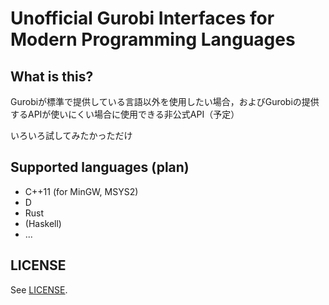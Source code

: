Unofficial Gurobi Interfaces for Modern Programming Languages
=============================================================

## What is this?

Gurobiが標準で提供している言語以外を使用したい場合，およびGurobiの提供するAPIが使いにくい場合に使用できる非公式API（予定）

いろいろ試してみたかっただけ


## Supported languages (plan)

* C++11 (for MinGW, MSYS2)
* D
* Rust
* (Haskell)
* ...

## LICENSE
See [LICENSE](LICENSE).
